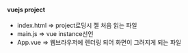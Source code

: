 #### vuejs project 
- index.html => project로딩시 젤 처음 읽는 파일
- main.js => vue instance선언
- App.vue => 웹브라우저에 렌더링 되어 화면이 그려지게 되는 파일

